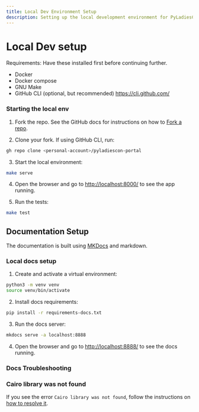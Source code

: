 ```yaml
---
title: Local Dev Environment Setup
description: Setting up the local development environment for PyLadiesCon Portal
---
```


# Local Dev setup

Requirements: Have these installed first before continuing further.

- Docker
- Docker compose
- GNU Make
- GitHub CLI (optional, but recommended) https://cli.github.com/


### Starting the local env

1. Fork the repo. See the GitHub docs for instructions on how to [Fork a repo](https://docs.github.com/en/pull-requests/collaborating-with-pull-requests/working-with-forks/fork-a-repo).

2. Clone your fork. If using GitHub CLI, run:

```sh
gh repo clone <personal-account>/pyladiescon-portal
```

3. Start the local environment:

```sh
make serve
```

4. Open the browser and go to <http://localhost:8000/> to see the app running.

5. Run the tests:

```sh
make test
```

## Documentation Setup

The documentation is built using [MKDocs](https://www.mkdocs.org/) and markdown.

### Local docs setup

1. Create and activate a virtual environment:

```sh
python3 -m venv venv
source venv/bin/activate
```

2. Install docs requirements:

```sh
pip install -r requirements-docs.txt
```

3. Run the docs server:

```sh
mkdocs serve -a localhost:8888
```

4. Open the browser and go to <http://localhost:8888/> to see the docs running.

### Docs Troubleshooting

### Cairo library was not found

If you see the error `Cairo library was not found`, follow the instructions on [how to resolve it](https://squidfunk.github.io/mkdocs-material/plugins/requirements/image-processing/?h=cairo#troubleshooting).
